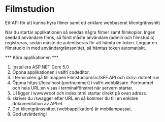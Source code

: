 # Filmstudion
Ett API för att kunna hyra filmer samt ett enklare webbaserat klientgränssnitt

När du startar applikationen så seedas några filmer samt filmkopior.
Ingen seedad användare finns, så först måste användare (admin och filmstudio) registreras, sedan måste de autentiseras för att hämta en token. Loggar en filmstudio in med användargränssnittet, så hämtas token automatiskt.

*** Köra applikationen ***
1. Installera ASP.NET Core 5.0
2. Öppna applikationen i valfri codeditor.
3. I terminalen gå till mappen Filmstudion/src/SFF.API och skriv: dotnet run
4. Öppna https://localhost:[portnummer] i valfri webbläsare. Portnumret och hela URL:en visas i terminalfönstret när servern startar.
5. UI ligger i wwwwroot och index.html startar direkt på ovan adress.
6. skriver du /swagger efter URL:en så kommer du till en enklare dokumentation av API:et.
7. Det klientgränssnittet (webbapplikation) är mobilampassat.
8. God utvärdering!